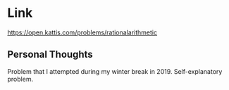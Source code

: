 # Link

https://open.kattis.com/problems/rationalarithmetic

## Personal Thoughts

Problem that I attempted during my winter break in 2019. Self-explanatory problem.

